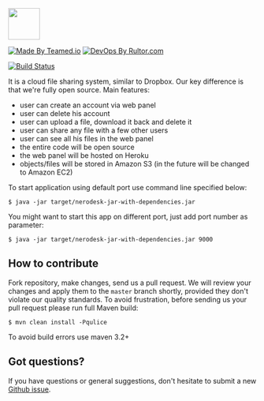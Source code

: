 <img src="http://beta.nerodesk.com/img/logo.svg" width="64px" height="64px"/>

[![Made By Teamed.io](http://img.teamed.io/btn.svg)](http://www.teamed.io)
[![DevOps By Rultor.com](http://www.rultor.com/b/teamed/nerodesk)](http://www.rultor.com/p/teamed/nerodesk)

[![Build Status](https://travis-ci.org/teamed/nerodesk.svg?branch=master)](https://travis-ci.org/teamed/nerodesk)

It is a cloud file sharing system, similar to Dropbox. Our key difference
is that we're fully open source. Main features:

 - user can create an account via web panel
 - user can delete his account
 - user can upload a file, download it back and delete it
 - user can share any file with a few other users
 - user can see all his files in the web panel
 - the entire code will be open source
 - the web panel will be hosted on Heroku
 - objects/files will be stored in Amazon S3 (in the future will be changed to Amazon EC2)

To start application using default port use command line specified below:

```
$ java -jar target/nerodesk-jar-with-dependencies.jar
```

You might want to start this app on different port, just add port number as parameter:

```
$ java -jar target/nerodesk-jar-with-dependencies.jar 9000
```

## How to contribute

Fork repository, make changes, send us a pull request. We will review
your changes and apply them to the `master` branch shortly, provided
they don't violate our quality standards. To avoid frustration, before
sending us your pull request please run full Maven build:

```
$ mvn clean install -Pqulice
```

To avoid build errors use maven 3.2+

## Got questions?

If you have questions or general suggestions, don't hesitate to submit
a new [Github issue](https://github.com/teamed/nerodesk/issues/new).

